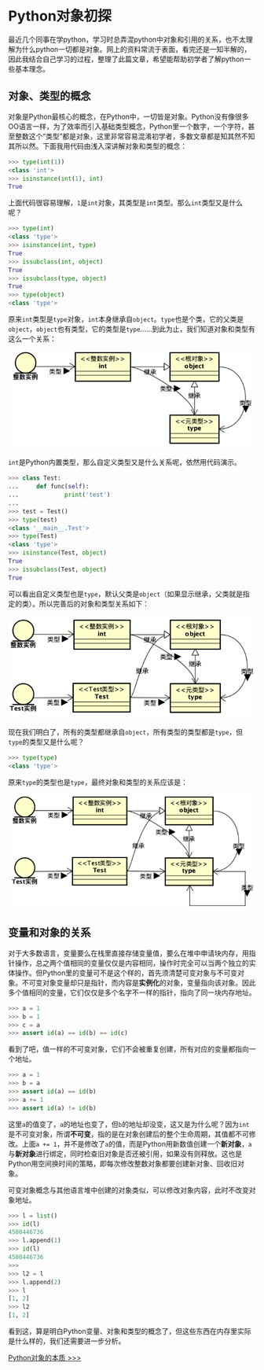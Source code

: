 <!--
 * @Author: Hiseh
 * @Date: 2020-08-14 16:22:45
 * @LastEditors: Hiseh
 * @LastEditTime: 2020-08-15 22:51:59
 * @Description: 源码
-->

# Python对象初探

最近几个同事在学python，学习时总弄混python中对象和引用的关系，也不太理解为什么python一切都是对象。网上的资料常流于表面，看完还是一知半解的，因此我结合自己学习的过程，整理了此篇文章，希望能帮助初学者了解python一些基本理念。

## 对象、类型的概念

对象是Python最核心的概念，在Python中，一切皆是对象。Python没有像很多OO语言一样，为了效率而引入基础类型概念，Python里一个数字，一个字符，甚至整数这个“类型”都是对象，这里非常容易混淆初学者，多数文章都是知其然不知其所以然。下面我用代码由浅入深讲解对象和类型的概念：

```py
>>> type(int(1))
<class 'int'>
>>> isinstance(int(1), int)
True
```

上面代码很容易理解，`1`是`int`对象，其类型是`int`类型。那么`int`类型又是什么呢？

```py
>>> type(int)
<class 'type'>
>>> isinstance(int, type)
True
>>> issubclass(int, object)
True
>>> issubclass(type, object)
True
>>> type(object)
<class 'type'>
```

原来`int`类型是`type`对象，`int`本身继承自`object`。`type`也是个类，它的父类是`object`，`object`也有类型，它的类型是`type`……到此为止，我们知道对象和类型有这么一个关系：

![内置类型关系](../img/pyobject/obj_ref_1.png)

`int`是Python内置类型，那么自定义类型又是什么关系呢，依然用代码演示。

```py
>>> class Test:
...     def func(self):
...             print('test')
...
>>> test = Test()
>>> type(test)
<class '__main__.Test'>
>>> type(Test)
<class 'type'>
>>> isinstance(Test, object)
True
>>> issubclass(Test, object)
True
```

可以看出自定义类型也是`type`，默认父类是`object`（如果显示继承，父类就是指定的类）。所以完善后的对象和类型关系如下：

![自定义类型关系](../img/pyobject/obj_ref_2.png)

现在我们明白了，所有的类型都继承自`object`，所有类型的类型都是`type`，但`type`的类型又是什么呢？

```py
>>> type(type)
<class 'type'>
```

原来`type`的类型也是`type`，最终对象和类型的关系应该是：

![最终关系](../img/pyobject/obj_ref_3.png)

## 变量和对象的关系

对于大多数语言，变量要么在栈里直接存储变量值，要么在堆中申请块内存，用指针操作，总之两个值相同的变量仅仅是内容相同，操作时完全可以当两个独立的实体操作。但Python里的变量可不是这个样的，首先须清楚可变对象与不可变对象。不可变对象变量却只是指针，而内容是**实例化**的对象，变量指向该对象。因此多个值相同的变量，它们仅仅是多个名字不一样的指针，指向了同一块内存地址。

```py
>>> a = 1
>>> b = 1
>>> c = a
>>> assert id(a) == id(b) == id(c)
```

看到了吧，值一样的不可变对象，它们不会被重复创建，所有对应的变量都指向一个地址。

```py
>>> a = 1
>>> b = a
>>> assert id(a) == id(b)
>>> a += 1
>>> assert id(a) != id(b)
```

这里`a`的值变了，`a`的地址也变了，但`b`的地址却没变，这又是为什么呢？因为`int`是不可变对象，所谓**不可变**，指的是在对象创建后的整个生命周期，其值都不可修改。上面`a += 1`，并不是修改了`a`的值，而是Python用新数值创建一个**新对象**，`a`与**新对象**进行绑定，同时检查旧对象是否还被引用，如果没有则释放。这也是Python用空间换时间的策略，即每次修改整数对象都要创建新对象、回收旧对象。

可变对象概念与其他语言堆中创建的对象类似，可以修改对象内容，此时不改变对象地址。

```py
>>> l = list()
>>> id(l)
4500446736
>>> l.append(1)
>>> id(l)
4500446736
>>>
>>> l2 = l
>>> l.append(2)
>>> l
[1, 2]
>>> l2
[1, 2]
```

看到这，算是明白Python变量、对象和类型的概念了，但这些东西在内存里实际是什么样的，我们还需要进一步分析。

[Python对象的本质 >>>](./pyobject2.md)&nbsp;&nbsp;
